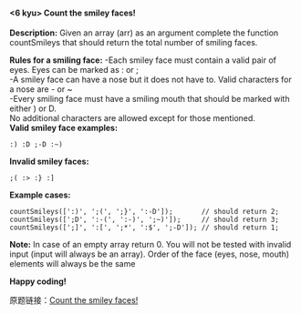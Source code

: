 ﻿#### <6 kyu> Count the smiley faces!
**Description:**
Given an array (arr) as an argument complete the function countSmileys that should return the total number of smiling faces.  

**Rules for a smiling face:**
-Each smiley face must contain a valid pair of eyes. Eyes can be marked as : or ;  
-A smiley face can have a nose but it does not have to. Valid characters for a nose are - or ~  
-Every smiling face must have a smiling mouth that should be marked with either ) or D.  
No additional characters are allowed except for those mentioned.  
**Valid smiley face examples:**
```
:) :D ;-D :~)
```
**Invalid smiley faces:**
```
;( :> :} :]
```
**Example cases:**
```
countSmileys([':)', ';(', ';}', ':-D']);       // should return 2;
countSmileys([';D', ':-(', ':-)', ';~)']);     // should return 3;
countSmileys([';]', ':[', ';*', ':$', ';-D']); // should return 1;
```
**Note:** In case of an empty array return 0. You will not be tested with invalid input (input will always be an array). Order of the face (eyes, nose, mouth) elements will always be the same  

**Happy coding!**


原题链接：[Count the smiley faces!](https://www.codewars.com/kata/count-the-smiley-faces)
